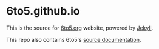 # 6to5.github.io

This is the source for [6to5.org](https://6to5.org) website, powered by [Jekyll](http://www.jekyllrb.com/).

This repo also contains 6to5's [source documentation](https://github.com/6to5/6to5.github.io/tree/master/docs).
